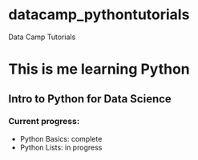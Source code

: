 # datacamp_pythontutorials
Data Camp Tutorials
# This is me learning Python

## Intro to Python for Data Science

### Current progress:
+ Python Basics: complete
+ Python Lists: in progress
